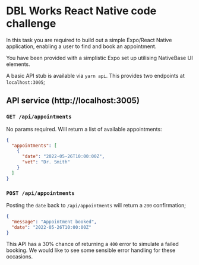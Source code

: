 # DBL Works React Native code challenge

In this task you are required to build out a simple Expo/React Native application, enabling a user
to find and book an appointment.

You have been provided with a simplistic Expo set up utilising NativeBase UI elements.

A basic API stub is available via `yarn api`. This provides two endpoints at `localhost:3005`;

## API service (http://localhost:3005)

### `GET /api/appointments`

No params required. Will return a list of available appointments:

```json
{
  "appointments": [
    {
      "date": "2022-05-26T10:00:00Z",
      "vet": "Dr. Smith"
    }
  ]
}
```

### `POST /api/appointments`

Posting the `date` back to `/api/appointments` will return a `200` confirmation;

```json
{
  "message": "Appointment booked",
  "date": "2022-05-26T10:00:00Z"
}
```

This API has a 30% chance of returning a `400` error to simulate a failed booking. We would like to see
some sensible error handling for these occasions.

